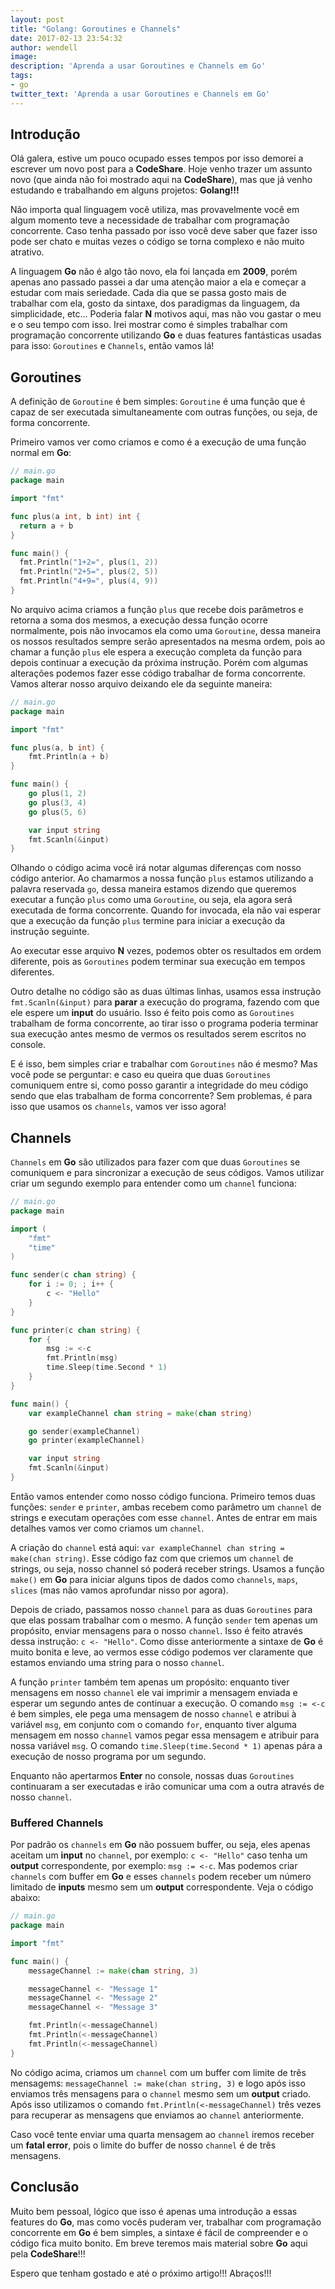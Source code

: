 ```yaml
---
layout: post
title: "Golang: Goroutines e Channels"
date: 2017-02-13 23:54:32
author: wendell
image:
description: 'Aprenda a usar Goroutines e Channels em Go'
tags:
- go
twitter_text: 'Aprenda a usar Goroutines e Channels em Go'
---
```


## Introdução

Olá galera, estive um pouco ocupado esses tempos por isso demorei a escrever um novo post para a **CodeShare**.
Hoje venho trazer um assunto novo (que ainda não foi mostrado aqui na **CodeShare**), mas que já venho estudando e
trabalhando em alguns projetos: **Golang!!!**

Não importa qual linguagem você utiliza, mas provavelmente você em algum momento teve a necessidade de trabalhar com
programação concorrente. Caso tenha passado por isso você deve saber que fazer isso pode ser chato e muitas vezes o código
se torna complexo e não muito atrativo.

A linguagem **Go** não é algo tão novo, ela foi lançada em **2009**, porém apenas ano passado passei a dar uma atenção maior
a ela e começar a estudar com mais seriedade. Cada dia que se passa gosto mais de trabalhar com ela, gosto da sintaxe, dos paradigmas
da linguagem, da simplicidade, etc... Poderia falar **N** motivos aqui, mas não vou gastar o meu e o seu tempo com isso. Irei mostrar
como é simples trabalhar com programação concorrente utilizando **Go** e duas features fantásticas usadas para isso: `Goroutines` e `Channels`, então vamos lá!

## Goroutines

A definição de `Goroutine` é bem simples: `Goroutine` é uma função que é capaz de ser executada simultaneamente com outras funções, ou seja, de forma concorrente.

Primeiro vamos ver como criamos e como é a execução de uma função normal em **Go**:

```go
// main.go
package main

import "fmt"

func plus(a int, b int) int {
  return a + b
}

func main() {
  fmt.Println("1+2=", plus(1, 2))
  fmt.Println("2+5=", plus(2, 5))
  fmt.Println("4+9=", plus(4, 9))
}
```

No arquivo acima criamos a função `plus` que recebe dois parâmetros e retorna a soma dos mesmos, a execução dessa função ocorre normalmente, pois não invocamos ela como uma `Goroutine`, dessa maneira os nossos resultados sempre serão apresentados na mesma ordem, pois ao chamar a função `plus` ele espera a execução completa da função para depois continuar a execução da próxima instrução. Porém com algumas alterações podemos fazer esse código trabalhar de forma concorrente. Vamos alterar nosso arquivo deixando ele da seguinte maneira:

```go
// main.go
package main

import "fmt"

func plus(a, b int) {
	fmt.Println(a + b)
}

func main() {
	go plus(1, 2)
	go plus(3, 4)
	go plus(5, 6)

	var input string
	fmt.Scanln(&input)
}
```

Olhando o código acima você irá notar algumas diferenças com nosso código anterior. Ao chamarmos a nossa função `plus` estamos utilizando a palavra reservada `go`, dessa maneira estamos dizendo que queremos executar a função `plus` como uma `Goroutine`, ou seja, ela agora será executada de forma concorrente. Quando for invocada, ela não vai esperar que a execução da função `plus` termine para iniciar a execução da instrução seguinte.

Ao executar esse arquivo **N** vezes, podemos obter os resultados em ordem diferente, pois as `Goroutines` podem terminar sua execução em tempos diferentes.

Outro detalhe no código são as duas últimas linhas, usamos essa instrução `fmt.Scanln(&input)` para **parar** a execução do programa, fazendo com que ele espere um **input** do usuário. Isso é feito pois como as `Goroutines` trabalham de forma concorrente, ao tirar isso o programa poderia terminar sua execução antes mesmo de vermos os resultados serem escritos no console.

E é isso, bem simples criar e trabalhar com `Goroutines` não é mesmo? Mas você pode se perguntar: e caso eu queira que duas `Goroutines` comuniquem entre si, como posso garantir a integridade do meu código sendo que elas trabalham de forma concorrente? Sem problemas, é para isso que usamos os `channels`, vamos ver isso agora!

## Channels

`Channels` em **Go** são utilizados para fazer com que duas `Goroutines` se comuniquem e para sincronizar a execução de seus códigos. Vamos utilizar criar um segundo exemplo para entender como um `channel` funciona:

```go
// main.go
package main

import (
	"fmt"
	"time"
)

func sender(c chan string) {
	for i := 0; ; i++ {
		c <- "Hello"
	}
}

func printer(c chan string) {
	for {
		msg := <-c
		fmt.Println(msg)
		time.Sleep(time.Second * 1)
	}
}

func main() {
	var exampleChannel chan string = make(chan string)

	go sender(exampleChannel)
	go printer(exampleChannel)

	var input string
	fmt.Scanln(&input)
}
```

Então vamos entender como nosso código funciona. Primeiro temos duas funções: `sender` e `printer`, ambas recebem como parâmetro um `channel` de strings e executam operações com esse `channel`. Antes de entrar em mais detalhes vamos ver como criamos um `channel`.

A criação do `channel` está aqui: `var exampleChannel chan string = make(chan string)`. Esse código faz com que criemos um `channel` de strings, ou seja, nosso channel só poderá receber strings. Usamos a função `make()` em **Go** para iniciar alguns tipos de dados como `channels`, `maps`, `slices` (mas não vamos aprofundar nisso por agora).

Depois de criado, passamos nosso `channel` para as duas `Goroutines` para que elas possam trabalhar com o mesmo. A função `sender` tem apenas um propósito, enviar mensagens para o nosso `channel`. Isso é feito através dessa instrução: `c <- "Hello"`. Como disse anteriormente a sintaxe de **Go** é muito bonita e leve, ao vermos esse código podemos ver claramente que estamos enviando uma string para o nosso `channel`.

A função `printer` também tem apenas um propósito: enquanto tiver mensagens em nosso `channel` ele vai imprimir a mensagem enviada e esperar um segundo antes de continuar a execução. O comando `msg := <-c` é bem simples, ele pega uma mensagem de nosso `channel` e atribui à variável `msg`, em conjunto com o comando `for`, enquanto tiver alguma mensagem em nosso `channel` vamos pegar essa mensagem e atribuir para nossa variável `msg`. O comando `time.Sleep(time.Second * 1)` apenas pára a execução de nosso programa por um segundo.

Enquanto não apertarmos **Enter** no console, nossas duas `Goroutines` continuaram a ser executadas e irão comunicar uma com a outra através de nosso `channel`.

### Buffered Channels

Por padrão os `channels` em **Go** não possuem buffer, ou seja, eles apenas aceitam um **input** no `channel`, por exemplo: `c <- "Hello"` caso tenha um **output** correspondente, por exemplo: `msg := <-c`. Mas podemos criar `channels` com buffer em **Go** e esses `channels` podem receber um número limitado de **inputs** mesmo sem um **output** correspondente. Veja o código abaixo:

```go
// main.go
package main

import "fmt"

func main() {
	messageChannel := make(chan string, 3)

	messageChannel <- "Message 1"
	messageChannel <- "Message 2"
	messageChannel <- "Message 3"

	fmt.Println(<-messageChannel)
	fmt.Println(<-messageChannel)
	fmt.Println(<-messageChannel)
}
```

No código acima, criamos um `channel` com um buffer com limite de três mensagems: `messageChannel := make(chan string, 3)` e logo após isso enviamos três mensagens para o `channel` mesmo sem um **output** criado. Após isso utilizamos o comando `fmt.Println(<-messageChannel)` três vezes para recuperar as mensagens que enviamos ao `channel` anteriormente.

Caso você tente enviar uma quarta mensagem ao `channel` iremos receber um **fatal error**, pois o limite do buffer de nosso `channel` é de três mensagens.

## Conclusão

Muito bem pessoal, lógico que isso é apenas uma introdução a essas features do **Go**, mas como vocês puderam ver, trabalhar com programação concorrente em **Go** é bem simples, a sintaxe é fácil de compreender e o código fica muito bonito. Em breve teremos mais material sobre **Go** aqui pela **CodeShare**!!!

Espero que tenham gostado e até o próximo artigo!!! Abraços!!!
